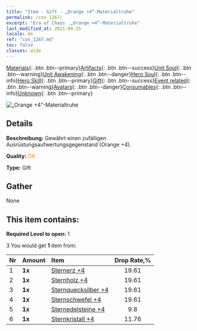 ```yaml
---
title: "Item - Gift - „Orange +4“-Materialtruhe"
permalink: /con_1267/
excerpt: "Era of Chaos  „Orange +4“-Materialtruhe"
last_modified_at: 2021-04-25
locale: de
ref: "con_1267.md"
toc: false
classes: wide
---
```

 [Materials](/ItemsDE/){: .btn .btn--primary}[Artifacts](/ItemsDE/Artifacts/){: .btn .btn--success}[Unit Soul](/ItemsDE/UnitSoul/){: .btn .btn--warning}[Unit Awakening](/ItemsDE/UnitAwakening/){: .btn .btn--danger}[Hero Soul](/ItemsDE/HeroSoul/){: .btn .btn--info}[Hero Skill](/ItemsDE/HeroSkill/){: .btn .btn--primary}[Gift](/ItemsDE/Gift/){: .btn .btn--success}[Event related](/ItemsDE/Events/){: .btn .btn--warning}[Avatars](/ItemsDE/Avatars/){: .btn .btn--danger}[Consumables](/ItemsDE/Consumables/){: .btn .btn--info}[Unknown](/ItemsDE/Unknown/){: .btn .btn--primary}

 ![„Orange +4“-Materialtruhe](/images/t/i_304002.png)

## Details
 **Beschreibung:** Gewährt einen zufälligen Ausrüstungsaufwertungsgegenstand (Orange +4).

 **Quality:** <span style="color: #FF8C00">OK</span>

 **Type:** Gift

## Gather

  None

## This item contains:

 **Required Level to open:** 1

 3 You would get **1** item  from:

  | Nr | Amount |     Item    | Drop Rate,% |
  |:---|:-------|:------------|:---------:|
  | 1 |  **1x** | [Sternerz +4](/ItemsDE/mat_89/) | 19.61 | 
  | 2 |  **1x** | [Sternholz +4](/ItemsDE/mat_90/) | 19.61 | 
  | 3 |  **1x** | [Sternquecksilber +4](/ItemsDE/mat_91/) | 19.61 | 
  | 4 |  **1x** | [Sternschwefel +4](/ItemsDE/mat_92/) | 19.61 | 
  | 5 |  **1x** | [Sternedelsteine +4](/ItemsDE/mat_93/) | 9.8 | 
  | 6 |  **1x** | [Sternkristall +4](/ItemsDE/mat_94/) | 11.76 | 

